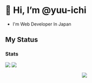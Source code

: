 # 👋 Hi, I’m @yuu-ichi

+ I'm Web Developer In Japan

## My Status

### Stats

<p align="left">
  <img src="https://github-readme-stats.vercel.app/api?username=yuu-ichi&count_private=true&show_icons=true&theme=onedark" />
  <img src="https://github-readme-stats.vercel.app/api/top-langs/?username=yuu-ichi&theme=onedark" />
</p>

<div align="center">
  <img align="center" src="https://github-profile-trophy.vercel.app/?username=yuu-ichi&theme=onedark&column=7" />
</div>
